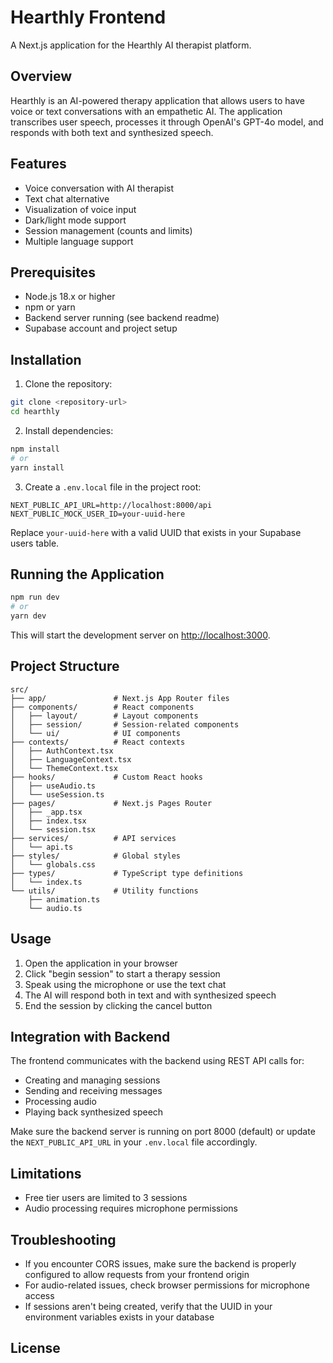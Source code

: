 # Hearthly Frontend

A Next.js application for the Hearthly AI therapist platform.

## Overview

Hearthly is an AI-powered therapy application that allows users to have voice or text conversations with an empathetic AI. The application transcribes user speech, processes it through OpenAI's GPT-4o model, and responds with both text and synthesized speech.

## Features

- Voice conversation with AI therapist
- Text chat alternative
- Visualization of voice input
- Dark/light mode support
- Session management (counts and limits)
- Multiple language support

## Prerequisites

- Node.js 18.x or higher
- npm or yarn
- Backend server running (see backend readme)
- Supabase account and project setup

## Installation

1. Clone the repository:

```bash
git clone <repository-url>
cd hearthly
```

2. Install dependencies:

```bash
npm install
# or
yarn install
```

3. Create a `.env.local` file in the project root:

```
NEXT_PUBLIC_API_URL=http://localhost:8000/api
NEXT_PUBLIC_MOCK_USER_ID=your-uuid-here
```

Replace `your-uuid-here` with a valid UUID that exists in your Supabase users table.

## Running the Application

```bash
npm run dev
# or
yarn dev
```

This will start the development server on [http://localhost:3000](http://localhost:3000).

## Project Structure

```
src/
├── app/               # Next.js App Router files
├── components/        # React components
│   ├── layout/        # Layout components
│   ├── session/       # Session-related components
│   └── ui/            # UI components
├── contexts/          # React contexts
│   ├── AuthContext.tsx
│   ├── LanguageContext.tsx
│   └── ThemeContext.tsx
├── hooks/             # Custom React hooks
│   ├── useAudio.ts
│   └── useSession.ts
├── pages/             # Next.js Pages Router
│   ├── _app.tsx
│   ├── index.tsx
│   └── session.tsx
├── services/          # API services
│   └── api.ts
├── styles/            # Global styles
│   └── globals.css
├── types/             # TypeScript type definitions
│   └── index.ts
└── utils/             # Utility functions
    ├── animation.ts
    └── audio.ts
```

## Usage

1. Open the application in your browser
2. Click "begin session" to start a therapy session
3. Speak using the microphone or use the text chat
4. The AI will respond both in text and with synthesized speech
5. End the session by clicking the cancel button

## Integration with Backend

The frontend communicates with the backend using REST API calls for:
- Creating and managing sessions
- Sending and receiving messages
- Processing audio
- Playing back synthesized speech

Make sure the backend server is running on port 8000 (default) or update the `NEXT_PUBLIC_API_URL` in your `.env.local` file accordingly.

## Limitations

- Free tier users are limited to 3 sessions
- Audio processing requires microphone permissions

## Troubleshooting

- If you encounter CORS issues, make sure the backend is properly configured to allow requests from your frontend origin
- For audio-related issues, check browser permissions for microphone access
- If sessions aren't being created, verify that the UUID in your environment variables exists in your database

## License



